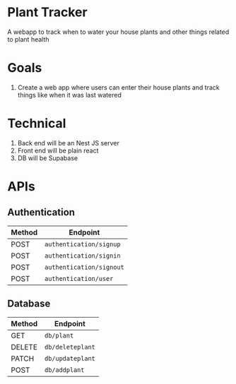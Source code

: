 # Plant Tracker

A webapp to track when to water your house plants and other things related to plant health

# Goals

1. Create a web app where users can enter their house plants and track things like when it was last watered

# Technical

1. Back end will be an Nest JS server
2. Front end will be plain react
3. DB will be Supabase

# APIs

## Authentication

| **Method** | **Endpoint**             |
| ---------- | ------------------------ |
| POST       | `authentication/signup`  |
| POST       | `authentication/signin`  |
| POST       | `authentication/signout` |
| POST       | `authentication/user`    |

## Database

| **Method** | **Endpoint**     |
| ---------- | ---------------- |
| GET        | `db/plant`       |
| DELETE     | `db/deleteplant` |
| PATCH      | `db/updateplant` |
| POST       | `db/addplant`    |

